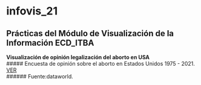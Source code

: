 
# infovis_21

## Prácticas del Módulo de Visualización de la Información ECD_ITBA


**Visualización de opinión legalización del aborto en USA**  
    ##### Encuesta de opinión sobre el aborto en Estados Unidos 1975 - 2021.  [VER](https://cdlezana.github.io/infovis_21/mom2021_w36.html)  
    ###### Fuente:dataworld.
